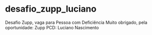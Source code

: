 # desafio_zupp_luciano
Desafio Zupp, vaga para Pessoa com Deficiência
Muito obrigado, pela oportunidade: Zupp
PCD: Luciano Nascimento